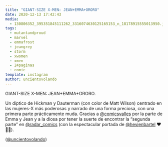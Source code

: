 ```yaml
---
title: "GIANT-SIZE X-MEN: JEAN+EMMA+ORORO"
date: 2020-12-13 17:42:43
media: 
  - 130806352_395351845111262_3316074630125165153_n_18178915555013950.jpg
tags: 
  - mutantandproud
  - marvel
  - emmafrost
  - jeangrey
  - storm
  - xwomen
  - xmen
  - 24paginas
  - comic
template: instagram
author: uncientovolando
---
```


GIANT-SIZE X-MEN: JEAN+EMMA+ORORO.


Un díptico de Hickman y Dauterman (con color de Matt Wilson) centrado en las mujeres-X más poderosas y narrado de una forma preciosa, con una primera parte prácticamente muda. Gracias a [@comicsvalles](https://instagram.com/comicsvalles) por la parte de Emma y Jean y a la diosa por tener la suerte de encontrar la “segunda parte” en [@radar_comics](https://instagram.com/radar_comics) (con la espectacular portada de [@heyjenbartel](https://instagram.com/heyjenbartel) ❤️💜💛).


([@uncientovolando](https://instagram.com/uncientovolando))








